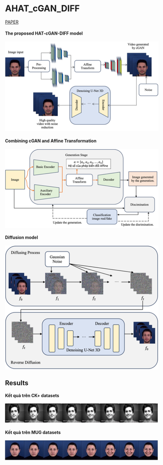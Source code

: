 # AHAT_cGAN_DIFF

[PAPER](https://github.com/Hovohoangduy/AHAT_cGAN_DIFF/blob/main/AHAT_cGAN_DIFF%20Paper.pdf)

#### The proposed HAT-cGAN-DIFF model
<img src="AHAT img/Model.png">

#### Combining cGAN and Affine Transformation
<img src="AHAT img/CGAN_Affine.png">

#### Diffusion model
<img src="AHAT img/Diffusion_model.png">

## Results
#### Kết quả trên CK+ datasets
<img src="AHAT img/Result_CK+.jpg">

#### Kết quả trên MUG datasets
<img src="AHAT img/Results_MUG.jpg">
